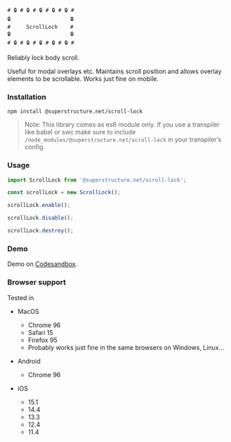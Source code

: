 ```
# 🔒 # 🔒 # 🔒 # 🔒 # 🔒 #
🔒                   🔒
#     ScrollLock    #
🔒                   🔒
# 🔒 # 🔒 # 🔒 # 🔒 # 🔒 #
```

Reliably lock body scroll.

Useful for modal overlays etc. Maintains scroll position and allows overlay elements to be scrollable. Works just fine on mobile.

### Installation

`npm install @superstructure.net/scroll-lock`

> Note: This library comes as es6 module only.
> If you use a transpiler like babel or swc make sure to include `/node_modules/@superstructure.net/scroll-lock` in your transpiler’s config.

### Usage

```js
import ScrollLock from '@superstructure.net/scroll-lock';

const scrollLock = new ScrollLock();

scrollLock.enable();

scrollLock.disable();

scrollLock.destroy();
```

### Demo

Demo on [Codesandbox](https://05thv.csb.app/).

### Browser support

Tested in

-   MacOS

    -   Chrome 96
    -   Safari 15
    -   Firefox 95
    -   Probably works just fine in the same browsers on Windows, Linux...

-   Android
    -   Chrome 96
-   iOS
    -   15.1
    -   14.4
    -   13.3
    -   12.4
    -   11.4
